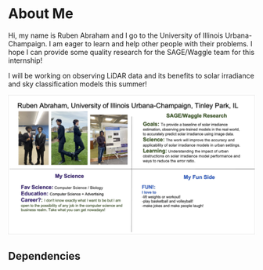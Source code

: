 # About Me
Hi, my name is Ruben Abraham and I go to the University of Illinois Urbana-Champaign. I am eager to learn and help other people with their problems. I hope I can provide some quality research for the SAGE/Waggle team for this internship! 

I will be working on observing LiDAR data and its benefits to solar irradiance and sky classification models this summer!

![Me!](/abraham/Ruben-Abraham-quadchart.jpg)

## Dependencies

